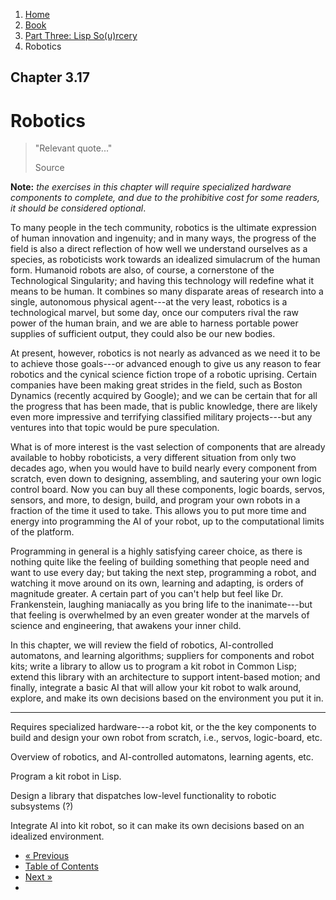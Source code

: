 <ol class="breadcrumb">
  <li><a href="/">Home</a></li>
  <li><a href="/book/">Book</a></li>
  <li><a href="/book/3-0-0-overview/">Part Three: Lisp So(u)rcery</a></li>
  <li class="active">Robotics</li>
</ol>

## Chapter 3.17

# Robotics

> "Relevant quote..."
> <footer>Source</footer>

**Note:** *the exercises in this chapter will require specialized hardware components to complete, and due to the prohibitive cost for some readers, it should be considered optional*.

To many people in the tech community, robotics is the ultimate expression of human innovation and ingenuity; and in many ways, the progress of the field is also a direct reflection of how well we understand ourselves as a species, as roboticists work towards an idealized simulacrum of the human form.  Humanoid robots are also, of course, a cornerstone of the Technological Singularity; and having this technology will redefine what it means to be human.  It combines so many disparate areas of research into a single, autonomous physical agent---at the very least, robotics is a technological marvel, but some day, once our computers rival the raw power of the human brain, and we are able to harness portable power supplies of sufficient output, they could also be our new bodies.

At present, however, robotics is not nearly as advanced as we need it to be to achieve those goals---or advanced enough to give us any reason to fear robotics and the cynical science fiction trope of a robotic uprising.  Certain companies have been making great strides in the field, such as Boston Dynamics (recently acquired by Google); and we can be certain that for all the progress that has been made, that is public knowledge, there are likely even more impressive and terrifying classified military projects---but any ventures into that topic would be pure speculation.

What is of more interest is the vast selection of components that are already available to hobby roboticists, a very different situation from only two decades ago, when you would have to build nearly every component from scratch, even down to designing, assembling, and sautering your own logic control board.  Now you can buy all these components, logic boards, servos, sensors, and more, to design, build, and program your own robots in a fraction of the time it used to take.  This allows you to put more time and energy into programming the AI of your robot, up to the computational limits of the platform.

Programming in general is a highly satisfying career choice, as there is nothing quite like the feeling of building something that people need and want to use every day; but taking the next step, programming a robot, and watching it move around on its own, learning and adapting, is orders of magnitude greater.  A certain part of you can't help but feel like Dr. Frankenstein, laughing maniacally as you bring life to the inanimate---but that feeling is overwhelmed by an even greater wonder at the marvels of science and engineering, that awakens your inner child.

In this chapter, we will review the field of robotics, AI-controlled automatons, and learning algorithms; suppliers for components and robot kits; write a library to allow us to program a kit robot in Common Lisp; extend this library with an architecture to support intent-based motion; and finally, integrate a basic AI that will allow your kit robot to walk around, explore, and make its own decisions based on the environment you put it in.

---

Requires specialized hardware---a robot kit, or the the key components to build and design your own robot from scratch, i.e., servos, logic-board, etc.

Overview of robotics, and AI-controlled automatons, learning agents, etc.

Program a kit robot in Lisp.

Design a library that dispatches low-level functionality to robotic subsystems (?)

Integrate AI into kit robot, so it can make its own decisions based on an idealized environment.

<ul class="pager">
  <li class="previous"><a href="/book/3-16-0-ai/">&laquo; Previous</a></li>
  <li><a href="/book/">Table of Contents</a></li>
  <li class="next"><a href="/book/3-18-0-space-tech/">Next &raquo;</a><li>
</ul>
